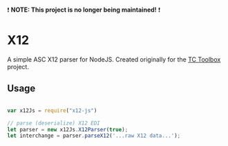 :exclamation: **NOTE: This project is no longer being maintained!** :exclamation:

# X12
A simple ASC X12 parser for NodeJS. Created originally for the [TC Toolbox](https://github.com/TrueCommerce/vscode-tctoolbox) project.

## Usage
```javascript

var x12Js = require("x12-js")

// parse (deserialize) X12 EDI
let parser = new x12Js.X12Parser(true);
let interchange = parser.parseX12('...raw X12 data...');
